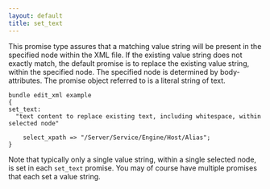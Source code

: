 ```yaml
---
layout: default
title: set_text
---
```


This promise type assures that a matching value string will be present in the
specified node within the XML file. If the existing value string does not
exactly match, the default promise is to replace the existing value string,
within the specified node. The specified node is determined by body-attributes.
The promise object referred to is a literal string of text.

```cf3
bundle edit_xml example
{
set_text:
  "text content to replace existing text, including whitespace, within selected node"

    select_xpath => "/Server/Service/Engine/Host/Alias";
}
```

Note that typically only a single value string, within a single selected
node, is set in each `set_text` promise. You may of course have multiple
promises that each set a value string.
